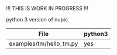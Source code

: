 !!! THIS IS WORK IN PROGRESS !!!

python 3 version of nupic.

| File | python3 |
|------|---------|
| examples/tm/hello_tm.py | yes |